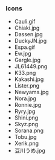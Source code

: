 ### Icons
- Cauli.gif 
- Chiaki.jpg
- Dassen.jpg
- DuckyJN.jpg
- Espa.gif
- Ew.jpg
- Gargle.jpg
- JL61449.png
- K33.png
- Kakashi.jpg
- Lister.png
- Newyams.jpg
- Nora.jpg
- Ronnie.jpg
- Ryry.jpg
- Shini.png
- Skyz.png
- Sorana.png
- Tobu.jpg
- Xerik.png
- 豆川うめ.jpg

